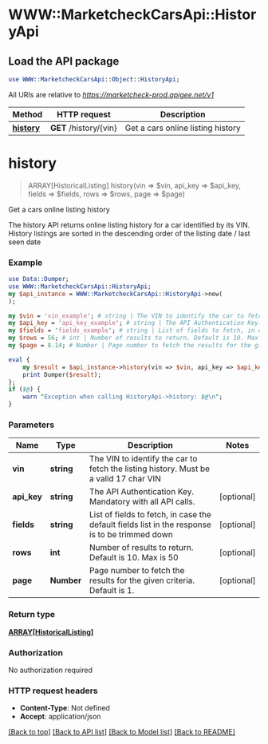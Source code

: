 # WWW::MarketcheckCarsApi::HistoryApi

## Load the API package
```perl
use WWW::MarketcheckCarsApi::Object::HistoryApi;
```

All URIs are relative to *https://marketcheck-prod.apigee.net/v1*

Method | HTTP request | Description
------------- | ------------- | -------------
[**history**](HistoryApi.md#history) | **GET** /history/{vin} | Get a cars online listing history


# **history**
> ARRAY[HistoricalListing] history(vin => $vin, api_key => $api_key, fields => $fields, rows => $rows, page => $page)

Get a cars online listing history

The history API returns online listing history for a car identified by its VIN. History listings are sorted in the descending order of the listing date / last seen date

### Example 
```perl
use Data::Dumper;
use WWW::MarketcheckCarsApi::HistoryApi;
my $api_instance = WWW::MarketcheckCarsApi::HistoryApi->new(
);

my $vin = 'vin_example'; # string | The VIN to identify the car to fetch the listing history. Must be a valid 17 char VIN
my $api_key = 'api_key_example'; # string | The API Authentication Key. Mandatory with all API calls.
my $fields = 'fields_example'; # string | List of fields to fetch, in case the default fields list in the response is to be trimmed down
my $rows = 56; # int | Number of results to return. Default is 10. Max is 50
my $page = 8.14; # Number | Page number to fetch the results for the given criteria. Default is 1.

eval { 
    my $result = $api_instance->history(vin => $vin, api_key => $api_key, fields => $fields, rows => $rows, page => $page);
    print Dumper($result);
};
if ($@) {
    warn "Exception when calling HistoryApi->history: $@\n";
}
```

### Parameters

Name | Type | Description  | Notes
------------- | ------------- | ------------- | -------------
 **vin** | **string**| The VIN to identify the car to fetch the listing history. Must be a valid 17 char VIN | 
 **api_key** | **string**| The API Authentication Key. Mandatory with all API calls. | [optional] 
 **fields** | **string**| List of fields to fetch, in case the default fields list in the response is to be trimmed down | [optional] 
 **rows** | **int**| Number of results to return. Default is 10. Max is 50 | [optional] 
 **page** | **Number**| Page number to fetch the results for the given criteria. Default is 1. | [optional] 

### Return type

[**ARRAY[HistoricalListing]**](HistoricalListing.md)

### Authorization

No authorization required

### HTTP request headers

 - **Content-Type**: Not defined
 - **Accept**: application/json

[[Back to top]](#) [[Back to API list]](../README.md#documentation-for-api-endpoints) [[Back to Model list]](../README.md#documentation-for-models) [[Back to README]](../README.md)

